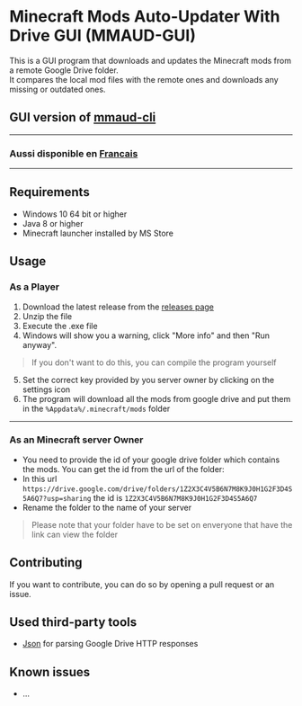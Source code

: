 # Minecraft Mods Auto-Updater With Drive GUI (MMAUD-GUI)
This is a GUI program that downloads and updates the 
Minecraft mods from a remote Google Drive folder.<br>
It compares the local mod files with the remote ones and downloads any missing or 
outdated ones.

## GUI version of [mmaud-cli](https://github.com/lo-opix/mmaud/)
<hr>

### Aussi disponible en [Francais](README_FR.md)

<hr>


## Requirements
- Windows 10 64 bit or higher
- Java 8 or higher
- Minecraft launcher installed by MS Store

## Usage
### As a Player

1. Download the latest release from the [releases page](https://github.com/lo-opix/mmaud-gui/releases/)
2. Unzip the file
3. Execute the .exe file
4. Windows will show you a warning, click "More info" and then "Run anyway".
>If you don't want to do this, you can compile the program yourself
5. Set the correct key provided by you server owner by clicking on the settings icon
4. The program will download all the mods from google drive and put them in the `%Appdata%/.minecraft/mods` folder
<hr>

### As an Minecraft server Owner

 * You need to provide the id of your google drive folder which contains the mods.
You can get the id from the url of the folder: 
 * In this url `https://drive.google.com/drive/folders/1Z2X3C4V5B6N7M8K9J0H1G2F3D4S5A6Q7?usp=sharing` the id is `1Z2X3C4V5B6N7M8K9J0H1G2F3D4S5A6Q7`
 * Rename the folder to the name of your server
>Please note that your folder have to be set on enveryone that have the link can view the folder

## Contributing

If you want to contribute, you can do so by opening a pull request or an issue.

## Used third-party tools
- [Json](https://github.com/nlohmann/json) for parsing Google Drive HTTP responses 

## Known issues
- ...

